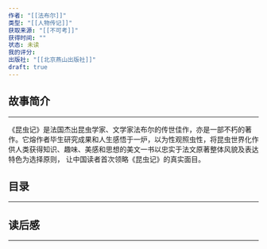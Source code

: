 ```yaml
---
作者: "[[法布尔]]"
类型: "[[人物传记]]"
获取来源: "[[不可考]]"
获得时间: ""
状态: 未读
我的评分: 
出版社: "[[北京燕山出版社]]"
draft: true
---
```

## 故事简介
---
《昆虫记》是法国杰出昆虫学家、文学家法布尔的传世佳作，亦是一部不朽的著作。它熔作者毕生研究成果和人生感悟于一炉，以为性观照虫性，将昆虫世界化作供人类获得知识、趣味、美感和思想的美文一书以忠实于法文原著整体风貌及表达特色为选择原则， 让中国读者首次领略《昆虫记》的真实面目。
## 目录
---


## 读后感
---

